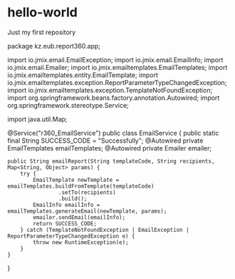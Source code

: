 # hello-world
Just my first repository

package kz.eub.report360.app;

import io.jmix.email.EmailException;
import io.jmix.email.EmailInfo;
import io.jmix.email.Emailer;
import io.jmix.emailtemplates.EmailTemplates;
import io.jmix.emailtemplates.entity.EmailTemplate;
import io.jmix.emailtemplates.exception.ReportParameterTypeChangedException;
import io.jmix.emailtemplates.exception.TemplateNotFoundException;
import org.springframework.beans.factory.annotation.Autowired;
import org.springframework.stereotype.Service;

import java.util.Map;

@Service("r360_EmailService")
public class EmailService {
    public static final String SUCCESS_CODE = "Successfully";
    @Autowired
    private EmailTemplates emailTemplates;
    @Autowired
    private Emailer emailer;

    public String emailReport(String templateCode, String recipients, Map<String, Object> params) {
        try {
            EmailTemplate newTemplate = emailTemplates.buildFromTemplate(templateCode)
                    .setTo(recipients)
                    .build();
            EmailInfo emailInfo = emailTemplates.generateEmail(newTemplate, params);
            emailer.sendEmail(emailInfo);
            return SUCCESS_CODE;
        } catch (TemplateNotFoundException | EmailException | ReportParameterTypeChangedException e) {
            throw new RuntimeException(e);
        }
    }
}
